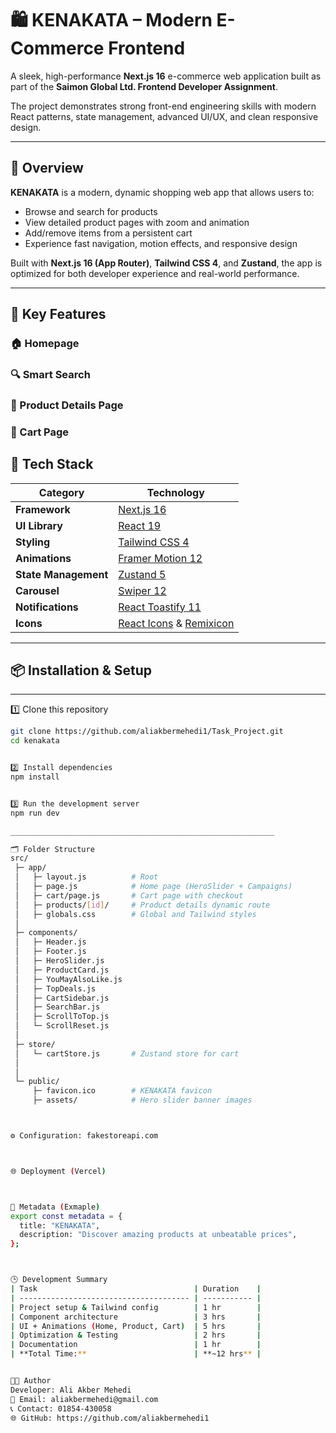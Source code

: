 # 🛍️ KENAKATA – Modern E-Commerce Frontend

A sleek, high-performance **Next.js 16** e-commerce web application built as part of the **Saimon Global Ltd. Frontend Developer Assignment**.

The project demonstrates strong front-end engineering skills with modern React patterns, state management, advanced UI/UX, and clean responsive design.

---

## 🚀 Overview

**KENAKATA** is a modern, dynamic shopping web app that allows users to:

- Browse and search for products  
- View detailed product pages with zoom and animation  
- Add/remove items from a persistent cart  
- Experience fast navigation, motion effects, and responsive design  

Built with **Next.js 16 (App Router)**, **Tailwind CSS 4**, and **Zustand**, the app is optimized for both developer experience and real-world performance.

---

## 🧠 Key Features

### 🏠 Homepage
### 🔍 Smart Search
### 📄 Product Details Page
### 🛒 Cart Page


## 🧰 Tech Stack
| Category | Technology |
|-----------|-------------|
| **Framework** | [Next.js 16](https://nextjs.org/) |
| **UI Library** | [React 19](https://react.dev/) |
| **Styling** | [Tailwind CSS 4](https://tailwindcss.com/) |
| **Animations** | [Framer Motion 12](https://www.framer.com/motion/) |
| **State Management** | [Zustand 5](https://docs.pmnd.rs/zustand) |
| **Carousel** | [Swiper 12](https://swiperjs.com/react) |
| **Notifications** | [React Toastify 11](https://fkhadra.github.io/react-toastify/) |
| **Icons** | [React Icons](https://react-icons.github.io/react-icons/) & [Remixicon](https://remixicon.com/) |

---



## 📦 Installation & Setup
__________________________________________

1️⃣ Clone this repository
```bash
git clone https://github.com/aliakbermehedi1/Task_Project.git
cd kenakata


2️⃣ Install dependencies
npm install


3️⃣ Run the development server
npm run dev

___________________________________________________________

🗂️ Folder Structure
src/
 ├─ app/
 │   ├─ layout.js          # Root
 │   ├─ page.js            # Home page (HeroSlider + Campaigns)
 │   ├─ cart/page.js       # Cart page with checkout
 │   ├─ products/[id]/     # Product details dynamic route
 │   ├─ globals.css        # Global and Tailwind styles
 │
 ├─ components/
 │   ├─ Header.js
 │   ├─ Footer.js
 │   ├─ HeroSlider.js
 │   ├─ ProductCard.js
 │   ├─ YouMayAlsoLike.js
 │   ├─ TopDeals.js
 │   ├─ CartSidebar.js
 │   ├─ SearchBar.js
 │   ├─ ScrollToTop.js
 │   └─ ScrollReset.js
 │
 ├─ store/
 │   └─ cartStore.js       # Zustand store for cart
 │
 │
 └─ public/
     ├─ favicon.ico        # KENAKATA favicon
     ├─ assets/            # Hero slider banner images



⚙️ Configuration: fakestoreapi.com



🌐 Deployment (Vercel)



🧾 Metadata (Exmaple)
export const metadata = {
  title: "KENAKATA",
  description: "Discover amazing products at unbeatable prices",
};



🕒 Development Summary
| Task                                   | Duration    |
| -------------------------------------- | ----------- |
| Project setup & Tailwind config        | 1 hr        |
| Component architecture                 | 3 hrs       |
| UI + Animations (Home, Product, Cart)  | 5 hrs       |
| Optimization & Testing                 | 2 hrs       |
| Documentation                          | 1 hr        |
| **Total Time:**                        | **~12 hrs** |


👨‍💻 Author
Developer: Ali Akber Mehedi
📧 Email: aliakbermehedi@gmail.com
📞 Contact: 01854-430058
🌐 GitHub: https://github.com/aliakbermehedi1